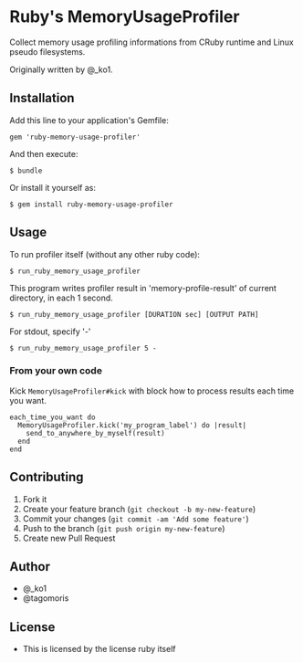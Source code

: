 # Ruby's MemoryUsageProfiler

Collect memory usage profiling informations from CRuby runtime and Linux pseudo filesystems.

Originally written by @_ko1.

## Installation

Add this line to your application's Gemfile:

    gem 'ruby-memory-usage-profiler'

And then execute:

    $ bundle

Or install it yourself as:

    $ gem install ruby-memory-usage-profiler

## Usage

To run profiler itself (without any other ruby code):

    $ run_ruby_memory_usage_profiler

This program writes profiler result in 'memory-profile-result' of current directory, in each 1 second.

    $ run_ruby_memory_usage_profiler [DURATION sec] [OUTPUT PATH]

For stdout, specify '-'

    $ run_ruby_memory_usage_profiler 5 -

### From your own code

Kick `MemoryUsageProfiler#kick` with block how to process results each time you want.

    each_time_you_want do
      MemoryUsageProfiler.kick('my_program_label') do |result|
        send_to_anywhere_by_myself(result)
      end
    end

## Contributing

1. Fork it
2. Create your feature branch (`git checkout -b my-new-feature`)
3. Commit your changes (`git commit -am 'Add some feature'`)
4. Push to the branch (`git push origin my-new-feature`)
5. Create new Pull Request

## Author

* @_ko1
* @tagomoris

## License

* This is licensed by the license ruby itself
